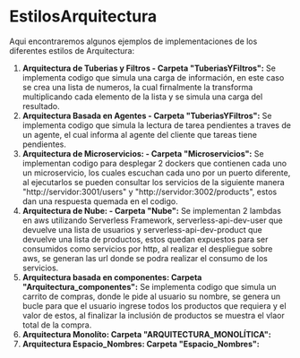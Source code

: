 # EstilosArquitectura

Aqui encontraremos algunos ejemplos de implementaciones de los diferentes estilos de Arquitectura:
1. **Arquitectura de Tuberias y Filtros - Carpeta "TuberiasYFiltros":** Se implementa codigo que simula una carga de información, en este caso se crea una lista de numeros, la cual firnalmente la transforma multiplicando cada elemento de la lista y se simula una carga del resultado.
2. **Arquitectura Basada en Agentes - Carpeta "TuberiasYFiltros":** Se implementa codigo que simula la lectura de tarea pendientes a traves de un agente, el cual informa al agente del cliente que tareas tiene pendientes.
3. **Arquitectura de Microservicios: - Carpeta "Microservicios":** Se implementan codigo para desplegar 2 dockers que contienen cada uno un microservicio, los cuales escuchan cada uno por un puerto diferente, al ejecutarlos se pueden consultar los servicios de la siguiente manera "http://servidor:3001/users" y "http://servidor:3002/products", estos dan una respuesta quemada en el codigo.
4. **Arquitectura de Nube: - Carpeta "Nube":** Se implementan 2 lambdas en aws utilizando Serverless Framework, serverless-api-dev-user que devuelve una lista de usuarios y serverless-api-dev-product que devuelve una lista de productos, estos quedan expuestos para ser consumidos como servicios por http, al realizar el despliegue sobre aws, se generan las url donde se podra realizar el consumo de los servicios.
5. **Arquitectura basada en componentes: Carpeta "Arquitectura_componentes":** Se implementa codigo que simula un carrito de compras, donde le pide al usuario su nombre, se genera un bucle para que el usuario ingrese todos los productos que requiera y el valor de estos, al finalizar la inclusión de productos se muestra el vlaor total de la compra.
6. **Arquitectura Monolíto: Carpeta "ARQUITECTURA_MONOLÍTICA":** 
7. **Arquitectura Espacio_Nombres: Carpeta "Espacio_Nombres":**